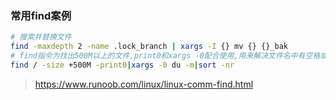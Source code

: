 ### 常用find案例

```bash
# 搜索并替换文件
find -maxdepth 2 -name .lock_branch | xargs -I {} mv {} {}_bak
# find指令为找出500M以上的文件,print0和xargs -0配合使用,用来解决文件名中有空格或特殊字符问题.du -m是查看这些文件的大小,并以m为单位显示.最后sort -nr是按照数字反向排序
find / -size +500M -print0|xargs -0 du -m|sort -nr
```

> https://www.runoob.com/linux/linux-comm-find.html
